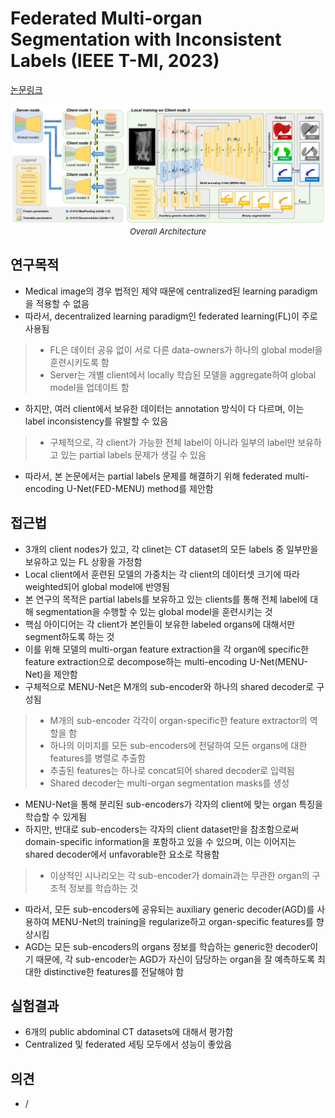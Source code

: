 # Federated Multi-organ Segmentation with Inconsistent Labels (IEEE T-MI, 2023)

[논문링크](https://ieeexplore.ieee.org/abstract/document/10107904)

<p align="center">
    <img width="800" alt='fig1' src="./img/03_17_01.png?raw=true"></br>
    <em><font size=2>Overall Architecture</font></em>
</p>

## 연구목적
- Medical image의 경우 법적인 제약 때문에 centralized된 learning paradigm을 적용할 수 없음
- 따라서, decentralized learning paradigm인 federated learning(FL)이 주로 사용됨
> - FL은 데이터 공유 없이 서로 다른 data-owners가 하나의 global model을 훈련시키도록 함
> - Server는 개별 client에서 locally 학습된 모델을 aggregate하여 global model을 업데이트 함
- 하지만, 여러 client에서 보유한 데이터는 annotation 방식이 다 다르며, 이는 label inconsistency를 유발할 수 있음
> - 구체적으로, 각 client가 가능한 전체 label이 아니라 일부의 label만 보유하고 있는 partial labels 문제가 생길 수 있음
- 따라서, 본 논문에서는 partial labels 문제를 해결하기 위해 federated multi-encoding U-Net(FED-MENU) method를 제안함

## 접근법
- 3개의 client nodes가 있고, 각 clinet는 CT dataset의 모든 labels 중 일부만을 보유하고 있는 FL 상황을 가정함
- Local client에서 훈련된 모델의 가중치는 각 client의 데이터셋 크기에 따라 weighted되어 global model에 반영됨
- 본 연구의 목적은 partial labels를 보유하고 있는 clients를 통해 전체 label에 대해 segmentation을 수행할 수 있는 global model을 훈련시키는 것
- 핵심 아이디어는 각 client가 본인들이 보유한 labeled organs에 대해서만 segment하도록 하는 것
- 이를 위해 모델의 multi-organ feature extraction을 각 organ에 specific한 feature extraction으로 decompose하는 multi-encoding U-Net(MENU-Net)을 제안함
- 구체적으로 MENU-Net은 M개의 sub-encoder와 하나의 shared decoder로 구성됨
> - M개의 sub-encoder 각각이 organ-specific한 feature extractor의 역할을 함
> - 하나의 이미지를 모든 sub-encoders에 전달하여 모든 organs에 대한 features를 병렬로 추출함
> - 추출된 features는 하나로 concat되어 shared decoder로 입력됨
> - Shared decoder는 multi-organ segmentation masks를 생성
- MENU-Net을 통해 분리된 sub-encoders가 각자의 client에 맞는 organ 특징을 학습할 수 있게됨
- 하지만, 반대로 sub-encoders는 각자의 client dataset만을 참조함으로써 domain-specific information을 포함하고 있을 수 있으며, 이는 이어지는 shared decoder에서 unfavorable한 요소로 작용함
> - 이상적인 시나리오는 각 sub-encoder가 domain과는 무관한 organ의 구조적 정보를 학습하는 것
- 따라서, 모든 sub-encoders에 공유되는 auxiliary generic decoder(AGD)를 사용하여 MENU-Net의 training을 regularize하고 organ-specific features를 향상시킴
- AGD는 모든 sub-encoders의 organs 정보를 학습하는 generic한 decoder이기 때문에, 각 sub-encoder는 AGD가 자신이 담당하는 organ을 잘 예측하도록 최대한 distinctive한 features를 전달해야 함

## 실험결과
- 6개의 public abdominal CT datasets에 대해서 평가함
- Centralized 및 federated 세팅 모두에서 성능이 좋았음

## 의견
- /